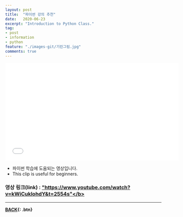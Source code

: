 ```yaml
---
layout: post
title:  "파이썬 강의 추천"
date:   2020-06-23
excerpt: "Introduction to Python Class."
tag:
- post
- information
- python
feature: "./images-git/기린그림.jpg"
comments: true
---
```

<iframe width="560" height="315" src="//www.youtube.com/watch?v=kWiCuklohdY&t=2554s" frameborder="0"> </iframe>

- 파이썬 학습에 도움되는 영상입니다.
- This clip is useful for beginners.


### 영상 링크(link) : <a href="https://www.youtube.com/watch?v=kWiCuklohdY&t=2554s"><b>"https://www.youtube.com/watch?v=kWiCuklohdY&t=2554s"</b></a>

---

[BACK](https://hoj0610.github.io/posts/){: .btn}
